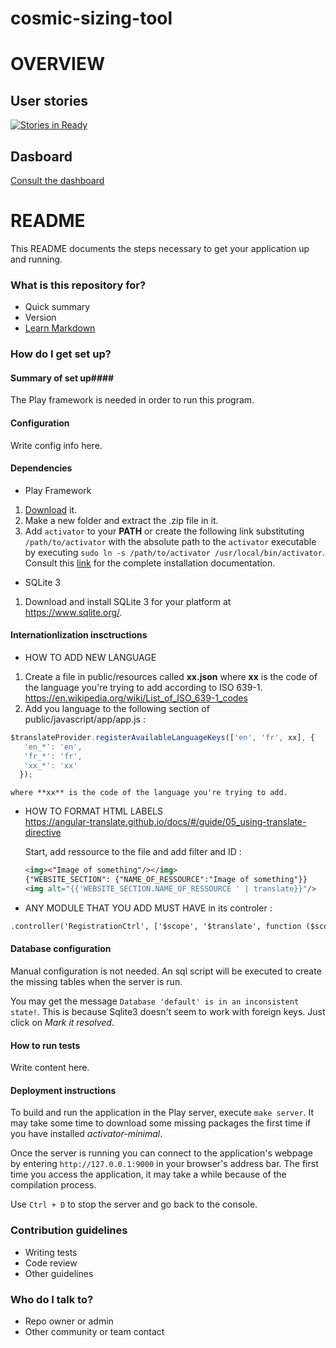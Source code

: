 # cosmic-sizing-tool

# OVERVIEW #

## User stories ##
[![Stories in Ready](https://badge.waffle.io/cosmic-sizing-tool/cosmic-sizing-tool.svg?label=ready&title=Ready)](http://waffle.io/cosmic-sizing-tool/cosmic-sizing-tool)

## Dasboard ##

[Consult the dashboard](https://waffle.io/cosmic-sizing-tool/cosmic-sizing-tool)

# README #

This README documents the steps necessary to get your application up and running.

### What is this repository for? ###

* Quick summary
* Version
* [Learn Markdown](https://bitbucket.org/tutorials/markdowndemo)

### How do I get set up? ###

#### Summary of set up####

The Play framework is needed in order to run this program.

#### Configuration ####

Write config info here.

#### Dependencies ####

* Play Framework
 1. [Download](https://www.playframework.com/download) it.
 2. Make a new folder and extract the .zip file in it.
 3. Add ``activator`` to your **PATH** or create the following link substituting ``/path/to/activator`` with the absolute path to the ``activator`` executable
 by executing ``sudo ln -s /path/to/activator /usr/local/bin/activator``. Consult this [link](https://www.playframework.com/documentation/2.4.x/Installing) for the complete installation documentation.

* SQLite 3
 1. Download and install SQLite 3 for your platform at https://www.sqlite.org/.

#### Internationlization insctructions ####

* HOW TO ADD NEW LANGUAGE</br>
 1. Create a file in public/resources called **xx.json** where **xx** is the code of the language you're trying to add according to ISO 639-1. https://en.wikipedia.org/wiki/List_of_ISO_639-1_codes
 2. Add you language to the following section of public/javascript/app/app.js :
 ```javascript  
 $translateProvider.registerAvailableLanguageKeys(['en', 'fr', xx], {
    'en_*': 'en',
    'fr_*': 'fr',
    'xx_*': 'xx'
   });
  ```
    where **xx** is the code of the language you're trying to add.

* HOW TO FORMAT HTML LABELS</br>
  https://angular-translate.github.io/docs/#/guide/05_using-translate-directive

  Start, add ressource to the file and add filter and ID :
   ```html 
   <img><"Image of something"/></img>
   {"WEBSITE_SECTION": {"NAME_OF_RESSOURCE":"Image of something"}}
   <img alt="{{'WEBSITE_SECTION.NAME_OF_RESSOURCE ' | translate}}"/>
   ```

* ANY MODULE THAT YOU ADD MUST HAVE in its controler :
 ```html
 .controller('RegistrationCtrl', ['$scope', '$translate', function ($scope, $translate) {
 ```

#### Database configuration ####

Manual configuration is not needed. An sql script will be executed to create the missing tables when the server is run.

You may get the message `Database 'default' is in an inconsistent state!`. This is because Sqlite3 doesn't seem to work with foreign keys. Just click on *Mark it resolved*.

#### How to run tests ####

Write content here.

#### Deployment instructions ###

To build and run the application in the Play server, execute `make server`. It may take some time to download some missing packages the first time if you have installed *activator-minimal*.

Once the server is running you can connect to the application's webpage by entering ``http://127.0.0.1:9000`` in your browser's address bar. The first time you access the application, it may take a while because of the compilation process.

Use ``Ctrl + D`` to stop the server and go back to the console.

### Contribution guidelines ###

* Writing tests
* Code review
* Other guidelines

### Who do I talk to? ###

* Repo owner or admin
* Other community or team contact
